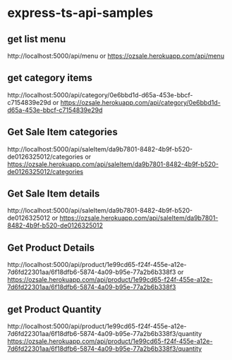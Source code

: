 # express-ts-api-samples

## get list menu
http://localhost:5000/api/menu
or
https://ozsale.herokuapp.com/api/menu


## get category items
http://localhost:5000/api/category/0e6bbd1d-d65a-453e-bbcf-c7154839e29d
or
https://ozsale.herokuapp.com/api/category/0e6bbd1d-d65a-453e-bbcf-c7154839e29d


## Get Sale Item categories
http://localhost:5000/api/saleItem/da9b7801-8482-4b9f-b520-de0126325012/categories
or
https://ozsale.herokuapp.com/api/saleItem/da9b7801-8482-4b9f-b520-de0126325012/categories

## Get Sale Item details
http://localhost:5000/api/saleItem/da9b7801-8482-4b9f-b520-de0126325012
or 
https://ozsale.herokuapp.com/api/saleItem/da9b7801-8482-4b9f-b520-de0126325012


## Get Product Details
http://localhost:5000/api/product/1e99cd65-f24f-455e-a12e-7d6fd22301aa/6f18dfb6-5874-4a09-b95e-77a2b6b338f3
or
https://ozsale.herokuapp.com/api/product/1e99cd65-f24f-455e-a12e-7d6fd22301aa/6f18dfb6-5874-4a09-b95e-77a2b6b338f3


## get Product Quantity
http://localhost:5000/api/product/1e99cd65-f24f-455e-a12e-7d6fd22301aa/6f18dfb6-5874-4a09-b95e-77a2b6b338f3/quantity
https://ozsale.herokuapp.com/api/product/1e99cd65-f24f-455e-a12e-7d6fd22301aa/6f18dfb6-5874-4a09-b95e-77a2b6b338f3/quantity